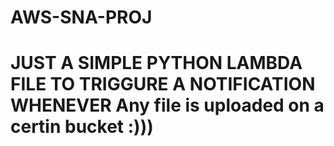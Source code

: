 # AWS-SNA-PROJ
# JUST A SIMPLE PYTHON LAMBDA FILE TO TRIGGURE A NOTIFICATION WHENEVER Any file is uploaded on a certin bucket :)))
 

